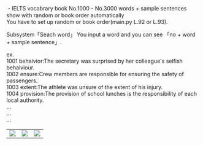・IELTS vocabrary book 
No.1000 - No.3000 words + sample sentences  
show with random or book order automatically    
You have to set up random or book order(main.py L.92 or L.93).  

Subsystem「Seach word」 
You input a word and you can see 「no + word + sample sentence」.  

ex.  
1001 behaivior:The secretary was surprised by her colleague's selfish behaiviour.  
1002 ensure:Crew members are responsible for ensuring the safety of passengers.  
1003 extent:The athlete was unsure of the extent of his injury.  
1004 provision:The provision of school lunches is the responsibility of each local authority.  
...  
...  
...  

<table>
<tr>
<td><img src="https://user-images.githubusercontent.com/75316867/107874958-852e0180-6f00-11eb-9dd3-4bf5e9fa60ff.png"></td>
<td><img src="https://user-images.githubusercontent.com/75316867/107874957-84956b00-6f00-11eb-812b-af1a3d2a50e2.png"></td>
<td><img src="https://user-images.githubusercontent.com/75316867/107874954-83643e00-6f00-11eb-9190-5a3d264d4831.png"></td>
</tr>
</table>
